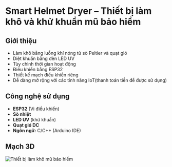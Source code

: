 # Smart Helmet Dryer – Thiết bị làm khô và khử khuẩn mũ bảo hiểm
## Giới thiệu
- Làm khô bằng luồng khí nóng từ sò Peltier và quạt gió
- Diệt khuẩn bằng đèn LED UV
- Tùy chỉnh thời gian hoạt động
- Điều khiển bằng ESP32
- Thiết kế mạch điều khiển riêng
- Dễ dàng mở rộng với các tính năng IoT(thanh toán tiền để được sử dụng)
## Công nghệ sử dụng
- **ESP32** (Vi điều khiển)
- **Sò nhiệt**
- **LED UV** (khử khuẩn)
- **Quạt gió DC**
- **Ngôn ngữ:** C/C++ (Arduino IDE)
## Mạch 3D
![Thiết bị làm khô mũ bảo hiểm](altium/ngoc_maysay1/helmet.jpg)
